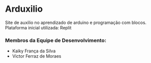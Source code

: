 # Arduxilio
Site de auxilio no aprendizado de arduino e programação com blocos.
Plataforma inicial utilizada: Replit

### Membros da Equipe de Desenvolvimento:

- Kaiky França da Silva
- Victor Ferraz de Moraes